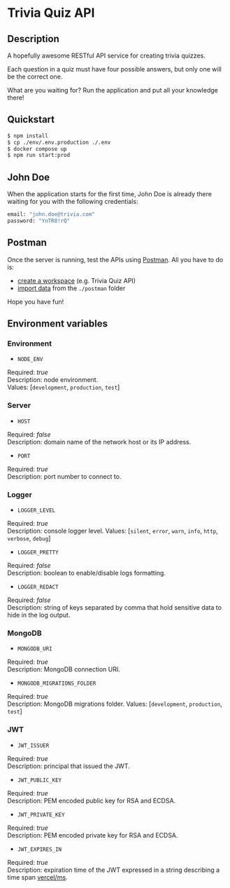 # Trivia Quiz API

## Description

A hopefully awesome RESTful API service for creating trivia quizzes.

Each question in a quiz must have four possible answers, but only one will be the correct one.

What are you waiting for? Run the application and put all your knowledge there!

## Quickstart

```bash
$ npm install
$ cp ./env/.env.production ./.env
$ docker compose up
$ npm run start:prod
```

## John Doe

When the application starts for the first time, John Doe is already there waiting for you with the following credentials:

```sh
email: "john.doe@trivia.com"
password: "YnTR8!rQ"
```

## Postman

Once the server is running, test the APIs using [Postman](https://www.postman.com/downloads/). All you have to do is:

- [create a workspace](https://learning.postman.com/docs/collaborating-in-postman/using-workspaces/creating-workspaces/) (e.g. Trivia Quiz API)
- [import data](https://learning.postman.com/docs/getting-started/importing-and-exporting-data/#importing-data-into-postman) from the `./postman` folder

Hope you have fun!

## Environment variables

### Environment

- `NODE_ENV`

Required: _true_ \
Description: node environment. \
Values: [`development`, `production`, `test`]

### Server

- `HOST`

Required: _false_ \
Description: domain name of the network host or its IP address.

- `PORT`

Required: _true_ \
Description: port number to connect to.

### Logger

- `LOGGER_LEVEL`

Required: _true_ \
Description: console logger level.
Values: [`silent`, `error`, `warn`, `info`, `http`, `verbose`, `debug`]

- `LOGGER_PRETTY`

Required: _false_ \
Description: boolean to enable/disable logs formatting.

- `LOGGER_REDACT`

Required: _false_ \
Description: string of keys separated by comma that hold sensitive data to hide in the log output.

### MongoDB

- `MONGODB_URI`

Required: _true_ \
Description: MongoDB connection URI.

- `MONGODB_MIGRATIONS_FOLDER`

Required: _true_ \
Description: MongoDB migrations folder.
Values: [`development`, `production`, `test`]

### JWT

- `JWT_ISSUER`

Required: _true_ \
Description: principal that issued the JWT.

- `JWT_PUBLIC_KEY`

Required: _true_ \
Description: PEM encoded public key for RSA and ECDSA.

- `JWT_PRIVATE_KEY`

Required: _true_ \
Description: PEM encoded private key for RSA and ECDSA.

- `JWT_EXPIRES_IN`

Required: _true_ \
Description: expiration time of the JWT expressed in a string describing a time span [vercel/ms](https://github.com/vercel/ms).
